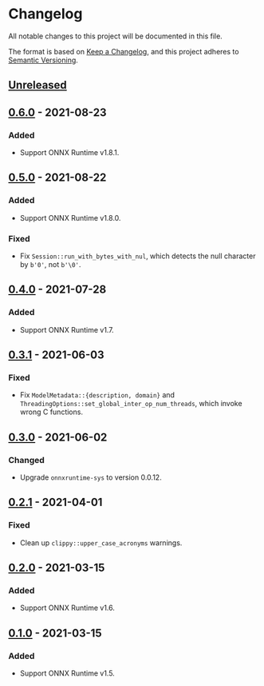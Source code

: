 # Changelog

All notable changes to this project will be documented in this file.

The format is based on [Keep a Changelog](https://keepachangelog.com/en/1.0.0/),
and this project adheres to [Semantic Versioning](https://semver.org/spec/v2.0.0.html).

## [Unreleased]

## [0.6.0] - 2021-08-23

### Added

- Support ONNX Runtime v1.8.1.

## [0.5.0] - 2021-08-22

### Added

- Support ONNX Runtime v1.8.0.

### Fixed

- Fix `Session::run_with_bytes_with_nul`, which detects the null character by
  `b'0'`, not `b'\0'`.

## [0.4.0] - 2021-07-28

### Added

- Support ONNX Runtime v1.7.

## [0.3.1] - 2021-06-03

### Fixed

- Fix `ModelMetadata::{description, domain}` and
  `ThreadingOptions::set_global_inter_op_num_threads`, which invoke wrong C
  functions.

## [0.3.0] - 2021-06-02

### Changed

- Upgrade `onnxruntime-sys` to version 0.0.12.

## [0.2.1] - 2021-04-01

### Fixed

- Clean up `clippy::upper_case_acronyms` warnings.

## [0.2.0] - 2021-03-15

### Added

- Support ONNX Runtime v1.6.

## [0.1.0] - 2021-03-15

### Added

- Support ONNX Runtime v1.5.

[Unreleased]: https://github.com/furiosa-ai/onnxrt/compare/0.6.0...HEAD
[0.6.0]: https://github.com/furiosa-ai/onnxrt/compare/0.5.0...0.6.0
[0.5.0]: https://github.com/furiosa-ai/onnxrt/compare/0.4.0...0.5.0
[0.4.0]: https://github.com/furiosa-ai/onnxrt/compare/0.3.1...0.4.0
[0.3.1]: https://github.com/furiosa-ai/onnxrt/compare/0.3.0...0.3.1
[0.3.0]: https://github.com/furiosa-ai/onnxrt/compare/0.2.1...0.3.0
[0.2.1]: https://github.com/furiosa-ai/onnxrt/compare/0.2.0...0.2.1
[0.2.0]: https://github.com/furiosa-ai/onnxrt/compare/0.1.0...0.2.0
[0.1.0]: https://github.com/furiosa-ai/onnxrt/releases/tag/0.1.0
